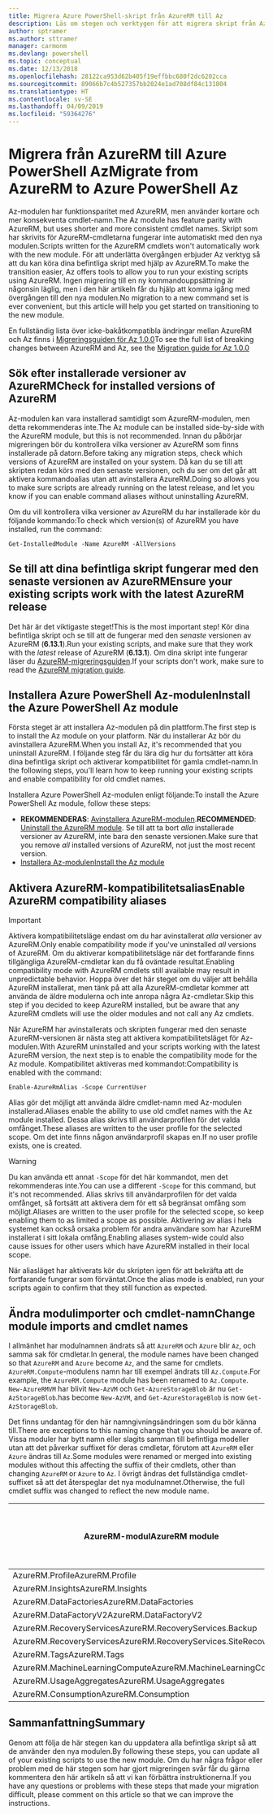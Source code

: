 ```yaml
---
title: Migrera Azure PowerShell-skript från AzureRM till Az
description: Läs om stegen och verktygen för att migrera skript från AzureRM-modulen till den nya Az-modulen.
author: sptramer
ms.author: sttramer
manager: carmonm
ms.devlang: powershell
ms.topic: conceptual
ms.date: 12/13/2018
ms.openlocfilehash: 28122ca953d62b405f19effbbc680f2dc6202cca
ms.sourcegitcommit: 89066b7c4b527357bb2024e1ad708df84c131804
ms.translationtype: HT
ms.contentlocale: sv-SE
ms.lasthandoff: 04/09/2019
ms.locfileid: "59364276"
---
```

# <a name="migrate-from-azurerm-to-azure-powershell-az"></a><span data-ttu-id="41ae8-103">Migrera från AzureRM till Azure PowerShell Az</span><span class="sxs-lookup"><span data-stu-id="41ae8-103">Migrate from AzureRM to Azure PowerShell Az</span></span>

<span data-ttu-id="41ae8-104">Az-modulen har funktionsparitet med AzureRM, men använder kortare och mer konsekventa cmdlet-namn.</span><span class="sxs-lookup"><span data-stu-id="41ae8-104">The Az module has feature parity with AzureRM, but uses shorter and more consistent cmdlet names.</span></span>
<span data-ttu-id="41ae8-105">Skript som har skrivits för AzureRM-cmdletarna fungerar inte automatiskt med den nya modulen.</span><span class="sxs-lookup"><span data-stu-id="41ae8-105">Scripts written for the AzureRM cmdlets won't automatically work with the new module.</span></span> <span data-ttu-id="41ae8-106">För att underlätta övergången erbjuder Az verktyg så att du kan köra dina befintliga skript med hjälp av AzureRM.</span><span class="sxs-lookup"><span data-stu-id="41ae8-106">To make the transition easier, Az offers tools to allow you to run your existing scripts using AzureRM.</span></span> <span data-ttu-id="41ae8-107">Ingen migrering till en ny kommandouppsättning är någonsin läglig, men i den här artikeln får du hjälp att komma igång med övergången till den nya modulen.</span><span class="sxs-lookup"><span data-stu-id="41ae8-107">No migration to a new command set is ever convenient, but this article will help you get started on transitioning to the new module.</span></span>

<span data-ttu-id="41ae8-108">En fullständig lista över icke-bakåtkompatibla ändringar mellan AzureRM och Az finns i [Migreringsguiden för Az 1.0.0](migrate-az-1.0.0.md)</span><span class="sxs-lookup"><span data-stu-id="41ae8-108">To see the full list of breaking changes between AzureRM and Az, see the [Migration guide for Az 1.0.0](migrate-az-1.0.0.md)</span></span>

## <a name="check-for-installed-versions-of-azurerm"></a><span data-ttu-id="41ae8-109">Sök efter installerade versioner av AzureRM</span><span class="sxs-lookup"><span data-stu-id="41ae8-109">Check for installed versions of AzureRM</span></span>

<span data-ttu-id="41ae8-110">Az-modulen kan vara installerad samtidigt som AzureRM-modulen, men detta rekommenderas inte.</span><span class="sxs-lookup"><span data-stu-id="41ae8-110">The Az module can be installed side-by-side with the AzureRM module, but this is not recommended.</span></span> <span data-ttu-id="41ae8-111">Innan du påbörjar migreringen bör du kontrollera vilka versioner av AzureRM som finns installerade på datorn.</span><span class="sxs-lookup"><span data-stu-id="41ae8-111">Before taking any migration steps, check which versions of AzureRM are installed on your system.</span></span> <span data-ttu-id="41ae8-112">Då kan du se till att skripten redan körs med den senaste versionen, och du ser om det går att aktivera kommandoalias utan att avinstallera AzureRM.</span><span class="sxs-lookup"><span data-stu-id="41ae8-112">Doing so allows you to make sure scripts are already running on the latest release, and let you know if you can enable command aliases without uninstalling AzureRM.</span></span>

<span data-ttu-id="41ae8-113">Om du vill kontrollera vilka versioner av AzureRM du har installerade kör du följande kommando:</span><span class="sxs-lookup"><span data-stu-id="41ae8-113">To check which version(s) of AzureRM you have installed, run the command:</span></span>

```powershell-interactive
Get-InstalledModule -Name AzureRM -AllVersions
```

## <a name="ensure-your-existing-scripts-work-with-the-latest-azurerm-release"></a><span data-ttu-id="41ae8-114">Se till att dina befintliga skript fungerar med den senaste versionen av AzureRM</span><span class="sxs-lookup"><span data-stu-id="41ae8-114">Ensure your existing scripts work with the latest AzureRM release</span></span>

<span data-ttu-id="41ae8-115">Det här är det viktigaste steget!</span><span class="sxs-lookup"><span data-stu-id="41ae8-115">This is the most important step!</span></span> <span data-ttu-id="41ae8-116">Kör dina befintliga skript och se till att de fungerar med den _senaste_ versionen av AzureRM (__6.13.1__).</span><span class="sxs-lookup"><span data-stu-id="41ae8-116">Run your existing scripts, and make sure that they work with the _latest_ release of AzureRM (__6.13.1__).</span></span> <span data-ttu-id="41ae8-117">Om dina skript inte fungerar läser du [AzureRM-migreringsguiden](/powershell/azure/azurerm/migration-guide.6.0.0).</span><span class="sxs-lookup"><span data-stu-id="41ae8-117">If your scripts don't work, make sure to read the [AzureRM migration guide](/powershell/azure/azurerm/migration-guide.6.0.0).</span></span>

## <a name="install-the-azure-powershell-az-module"></a><span data-ttu-id="41ae8-118">Installera Azure PowerShell Az-modulen</span><span class="sxs-lookup"><span data-stu-id="41ae8-118">Install the Azure PowerShell Az module</span></span>

<span data-ttu-id="41ae8-119">Första steget är att installera Az-modulen på din plattform.</span><span class="sxs-lookup"><span data-stu-id="41ae8-119">The first step is to install the Az module on your platform.</span></span> <span data-ttu-id="41ae8-120">När du installerar Az bör du avinstallera AzureRM.</span><span class="sxs-lookup"><span data-stu-id="41ae8-120">When you install Az, it's recommended that you uninstall AzureRM.</span></span> <span data-ttu-id="41ae8-121">I följande steg får du lära dig hur du fortsätter att köra dina befintliga skript och aktiverar kompatibilitet för gamla cmdlet-namn.</span><span class="sxs-lookup"><span data-stu-id="41ae8-121">In the following steps, you'll learn how to keep running your existing scripts and enable compatibility for old cmdlet names.</span></span>

<span data-ttu-id="41ae8-122">Installera Azure PowerShell Az-modulen enligt följande:</span><span class="sxs-lookup"><span data-stu-id="41ae8-122">To install the Azure PowerShell Az module, follow these steps:</span></span>

* <span data-ttu-id="41ae8-123">__REKOMMENDERAS__: [Avinstallera AzureRM-modulen](/powershell/azure/uninstall-az-ps#uninstall-the-azurerm-module).</span><span class="sxs-lookup"><span data-stu-id="41ae8-123">__RECOMMENDED__: [Uninstall the AzureRM module](/powershell/azure/uninstall-az-ps#uninstall-the-azurerm-module).</span></span>
  <span data-ttu-id="41ae8-124">Se till att ta bort _alla_ installerade versioner av AzureRM, inte bara den senaste versionen.</span><span class="sxs-lookup"><span data-stu-id="41ae8-124">Make sure that you remove _all_ installed versions of AzureRM, not just the most recent version.</span></span>
* [<span data-ttu-id="41ae8-125">Installera Az-modulen</span><span class="sxs-lookup"><span data-stu-id="41ae8-125">Install the Az module</span></span>](install-az-ps.md)

## <a name="a-namealiasesenable-azurerm-compatibility-aliases"></a><span data-ttu-id="41ae8-126"><a name="aliases"/>Aktivera AzureRM-kompatibilitetsalias</span><span class="sxs-lookup"><span data-stu-id="41ae8-126"><a name="aliases"/>Enable AzureRM compatibility aliases</span></span> 

> [!IMPORTANT]
>
> <span data-ttu-id="41ae8-127">Aktivera kompatibilitetsläge endast om du har avinstallerat _alla_ versioner av AzureRM.</span><span class="sxs-lookup"><span data-stu-id="41ae8-127">Only enable compatibility mode if you've uninstalled _all_ versions of AzureRM.</span></span> <span data-ttu-id="41ae8-128">Om du aktiverar kompatibilitetsläge när det fortfarande finns tillgängliga AzureRM-cmdletar kan du få oväntade resultat.</span><span class="sxs-lookup"><span data-stu-id="41ae8-128">Enabling compatibility mode with AzureRM cmdlets still available may result in unpredictable behavior.</span></span> <span data-ttu-id="41ae8-129">Hoppa över det här steget om du väljer att behålla AzureRM installerat, men tänk på att alla AzureRM-cmdletar kommer att använda de äldre modulerna och inte anropa några Az-cmdletar.</span><span class="sxs-lookup"><span data-stu-id="41ae8-129">Skip this step if you decided to keep AzureRM installed, but be aware that any AzureRM cmdlets will use the older modules and not call any Az cmdlets.</span></span>

<span data-ttu-id="41ae8-130">När AzureRM har avinstallerats och skripten fungerar med den senaste AzureRM-versionen är nästa steg att aktivera kompatibilitetsläget för Az-modulen.</span><span class="sxs-lookup"><span data-stu-id="41ae8-130">With AzureRM uninstalled and your scripts working with the latest AzureRM version, the next step is to enable the compatibility mode for the Az module.</span></span> <span data-ttu-id="41ae8-131">Kompatibilitet aktiveras med kommandot:</span><span class="sxs-lookup"><span data-stu-id="41ae8-131">Compatibility is enabled with the command:</span></span>

```powershell-interactive
Enable-AzureRmAlias -Scope CurrentUser
```

<span data-ttu-id="41ae8-132">Alias gör det möjligt att använda äldre cmdlet-namn med Az-modulen installerad.</span><span class="sxs-lookup"><span data-stu-id="41ae8-132">Aliases enable the ability to use old cmdlet names with the Az module installed.</span></span> <span data-ttu-id="41ae8-133">Dessa alias skrivs till användarprofilen för det valda omfånget.</span><span class="sxs-lookup"><span data-stu-id="41ae8-133">These aliases are written to the user profile for the selected scope.</span></span> <span data-ttu-id="41ae8-134">Om det inte finns någon användarprofil skapas en.</span><span class="sxs-lookup"><span data-stu-id="41ae8-134">If no user profile exists, one is created.</span></span>

> [!WARNING]
>
> <span data-ttu-id="41ae8-135">Du kan använda ett annat `-Scope` för det här kommandot, men det rekommenderas inte.</span><span class="sxs-lookup"><span data-stu-id="41ae8-135">You can use a different `-Scope` for this command, but it's not recommended.</span></span> <span data-ttu-id="41ae8-136">Alias skrivs till användarprofilen för det valda omfånget, så fortsätt att aktivera dem för ett så begränsat omfång som möjligt.</span><span class="sxs-lookup"><span data-stu-id="41ae8-136">Aliases are written to the user profile for the selected scope, so keep enabling them to as limited a scope as possible.</span></span> <span data-ttu-id="41ae8-137">Aktivering av alias i hela systemet kan också orsaka problem för andra användare som har AzureRM installerat i sitt lokala omfång.</span><span class="sxs-lookup"><span data-stu-id="41ae8-137">Enabling aliases system-wide could also cause issues for other users which have AzureRM installed in their local scope.</span></span>

<span data-ttu-id="41ae8-138">När aliasläget har aktiverats kör du skripten igen för att bekräfta att de fortfarande fungerar som förväntat.</span><span class="sxs-lookup"><span data-stu-id="41ae8-138">Once the alias mode is enabled, run your scripts again to confirm that they still function as expected.</span></span> 

## <a name="change-module-imports-and-cmdlet-names"></a><span data-ttu-id="41ae8-139">Ändra modulimporter och cmdlet-namn</span><span class="sxs-lookup"><span data-stu-id="41ae8-139">Change module imports and cmdlet names</span></span>

<span data-ttu-id="41ae8-140">I allmänhet har modulnamnen ändrats så att `AzureRM` och `Azure` blir `Az`, och samma sak för cmdletar.</span><span class="sxs-lookup"><span data-stu-id="41ae8-140">In general, the module names have been changed so that `AzureRM` and `Azure` become `Az`, and the same for cmdlets.</span></span>
<span data-ttu-id="41ae8-141">`AzureRM.Compute`-modulens namn har till exempel ändrats till `Az.Compute`.</span><span class="sxs-lookup"><span data-stu-id="41ae8-141">For example, the `AzureRM.Compute` module has been renamed to `Az.Compute`.</span></span> `New-AzureRMVM` <span data-ttu-id="41ae8-142">har blivit `New-AzVM` och `Get-AzureStorageBlob` är nu `Get-AzStorageBlob`.</span><span class="sxs-lookup"><span data-stu-id="41ae8-142">has become `New-AzVM`, and `Get-AzureStorageBlob` is now `Get-AzStorageBlob`.</span></span>

<span data-ttu-id="41ae8-143">Det finns undantag för den här namngivningsändringen som du bör känna till.</span><span class="sxs-lookup"><span data-stu-id="41ae8-143">There are exceptions to this naming change that you should be aware of.</span></span> <span data-ttu-id="41ae8-144">Vissa moduler har bytt namn eller slagits samman till befintliga modeller utan att det påverkar suffixet för deras cmdletar, förutom att `AzureRM` eller `Azure` ändras till `Az`.</span><span class="sxs-lookup"><span data-stu-id="41ae8-144">Some modules were renamed or merged into existing modules without this affecting the suffix of their cmdlets, other than changing `AzureRM` or `Azure` to `Az`.</span></span> <span data-ttu-id="41ae8-145">I övrigt ändras det fullständiga cmdlet-suffixet så att det återspeglar det nya modulnamnet.</span><span class="sxs-lookup"><span data-stu-id="41ae8-145">Otherwise, the full cmdlet suffix was changed to reflect the new module name.</span></span>

| <span data-ttu-id="41ae8-146">AzureRM-modul</span><span class="sxs-lookup"><span data-stu-id="41ae8-146">AzureRM module</span></span> | <span data-ttu-id="41ae8-147">Az-modul</span><span class="sxs-lookup"><span data-stu-id="41ae8-147">Az module</span></span> | <span data-ttu-id="41ae8-148">Ändrat cmdlet-suffix?</span><span class="sxs-lookup"><span data-stu-id="41ae8-148">Cmdlet suffix changed?</span></span> |
|----------------|-----------|------------------------|
| <span data-ttu-id="41ae8-149">AzureRM.Profile</span><span class="sxs-lookup"><span data-stu-id="41ae8-149">AzureRM.Profile</span></span> | <span data-ttu-id="41ae8-150">Az.Accounts</span><span class="sxs-lookup"><span data-stu-id="41ae8-150">Az.Accounts</span></span> | <span data-ttu-id="41ae8-151">Ja</span><span class="sxs-lookup"><span data-stu-id="41ae8-151">Yes</span></span> |
| <span data-ttu-id="41ae8-152">AzureRM.Insights</span><span class="sxs-lookup"><span data-stu-id="41ae8-152">AzureRM.Insights</span></span> | <span data-ttu-id="41ae8-153">Az.Monitor</span><span class="sxs-lookup"><span data-stu-id="41ae8-153">Az.Monitor</span></span> | <span data-ttu-id="41ae8-154">Ja</span><span class="sxs-lookup"><span data-stu-id="41ae8-154">Yes</span></span> |
| <span data-ttu-id="41ae8-155">AzureRM.DataFactories</span><span class="sxs-lookup"><span data-stu-id="41ae8-155">AzureRM.DataFactories</span></span> | <span data-ttu-id="41ae8-156">Az.DataFactory</span><span class="sxs-lookup"><span data-stu-id="41ae8-156">Az.DataFactory</span></span> | <span data-ttu-id="41ae8-157">Ja</span><span class="sxs-lookup"><span data-stu-id="41ae8-157">Yes</span></span> |
| <span data-ttu-id="41ae8-158">AzureRM.DataFactoryV2</span><span class="sxs-lookup"><span data-stu-id="41ae8-158">AzureRM.DataFactoryV2</span></span> | <span data-ttu-id="41ae8-159">Az.DataFactory</span><span class="sxs-lookup"><span data-stu-id="41ae8-159">Az.DataFactory</span></span> | <span data-ttu-id="41ae8-160">Ja</span><span class="sxs-lookup"><span data-stu-id="41ae8-160">Yes</span></span> |
| <span data-ttu-id="41ae8-161">AzureRM.RecoveryServices</span><span class="sxs-lookup"><span data-stu-id="41ae8-161">AzureRM.RecoveryServices.Backup</span></span> | <span data-ttu-id="41ae8-162">Az.RecoveryServices</span><span class="sxs-lookup"><span data-stu-id="41ae8-162">Az.RecoveryServices</span></span> | <span data-ttu-id="41ae8-163">Nej</span><span class="sxs-lookup"><span data-stu-id="41ae8-163">No</span></span> |
| <span data-ttu-id="41ae8-164">AzureRM.RecoveryServices</span><span class="sxs-lookup"><span data-stu-id="41ae8-164">AzureRM.RecoveryServices.SiteRecovery</span></span> | <span data-ttu-id="41ae8-165">Az.RecoveryServices</span><span class="sxs-lookup"><span data-stu-id="41ae8-165">Az.RecoveryServices</span></span> | <span data-ttu-id="41ae8-166">Nej</span><span class="sxs-lookup"><span data-stu-id="41ae8-166">No</span></span> |
| <span data-ttu-id="41ae8-167">AzureRM.Tags</span><span class="sxs-lookup"><span data-stu-id="41ae8-167">AzureRM.Tags</span></span> | <span data-ttu-id="41ae8-168">Az.Resources</span><span class="sxs-lookup"><span data-stu-id="41ae8-168">Az.Resources</span></span> | <span data-ttu-id="41ae8-169">Nej</span><span class="sxs-lookup"><span data-stu-id="41ae8-169">No</span></span> |
| <span data-ttu-id="41ae8-170">AzureRM.MachineLearningCompute</span><span class="sxs-lookup"><span data-stu-id="41ae8-170">AzureRM.MachineLearningCompute</span></span> | <span data-ttu-id="41ae8-171">Az.MachineLearning</span><span class="sxs-lookup"><span data-stu-id="41ae8-171">Az.MachineLearning</span></span> | <span data-ttu-id="41ae8-172">Nej</span><span class="sxs-lookup"><span data-stu-id="41ae8-172">No</span></span> |
| <span data-ttu-id="41ae8-173">AzureRM.UsageAggregates</span><span class="sxs-lookup"><span data-stu-id="41ae8-173">AzureRM.UsageAggregates</span></span> | <span data-ttu-id="41ae8-174">Az.Billing</span><span class="sxs-lookup"><span data-stu-id="41ae8-174">Az.Billing</span></span> | <span data-ttu-id="41ae8-175">Nej</span><span class="sxs-lookup"><span data-stu-id="41ae8-175">No</span></span> |
| <span data-ttu-id="41ae8-176">AzureRM.Consumption</span><span class="sxs-lookup"><span data-stu-id="41ae8-176">AzureRM.Consumption</span></span> | <span data-ttu-id="41ae8-177">Az.Billing</span><span class="sxs-lookup"><span data-stu-id="41ae8-177">Az.Billing</span></span> | <span data-ttu-id="41ae8-178">Nej</span><span class="sxs-lookup"><span data-stu-id="41ae8-178">No</span></span> |

## <a name="summary"></a><span data-ttu-id="41ae8-179">Sammanfattning</span><span class="sxs-lookup"><span data-stu-id="41ae8-179">Summary</span></span>

<span data-ttu-id="41ae8-180">Genom att följa de här stegen kan du uppdatera alla befintliga skript så att de använder den nya modulen.</span><span class="sxs-lookup"><span data-stu-id="41ae8-180">By following these steps, you can update all of your existing scripts to use the new module.</span></span> <span data-ttu-id="41ae8-181">Om du har några frågor eller problem med de här stegen som har gjort migreringen svår får du gärna kommentera den här artikeln så att vi kan förbättra instruktionerna.</span><span class="sxs-lookup"><span data-stu-id="41ae8-181">If you have any questions or problems with these steps that made your migration difficult, please comment on this article so that we can improve the instructions.</span></span>
